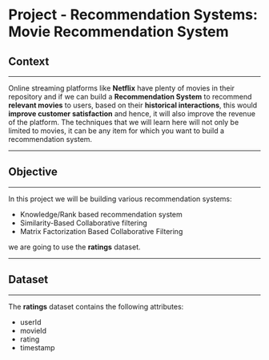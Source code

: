 # **Project - Recommendation Systems: Movie Recommendation System**

## **Context**
---------------

Online streaming platforms like **Netflix** have plenty of movies in their repository and if we can build a **Recommendation System** to recommend **relevant movies** to users, based on their **historical interactions**, this would **improve customer satisfaction** and hence, it will also improve the revenue of the platform. The techniques that we will learn here will not only be limited to movies, it can be any item for which you want to build a recommendation system.

-----------------
## **Objective**
-----------------

In this project we will be building various recommendation systems: 
- Knowledge/Rank based recommendation system
- Similarity-Based Collaborative filtering
- Matrix Factorization Based Collaborative Filtering

we are going to use the **ratings** dataset. 

-----------------
## **Dataset**
-----------------

The **ratings** dataset contains the following attributes: 
- userId
- movieId
- rating
- timestamp
